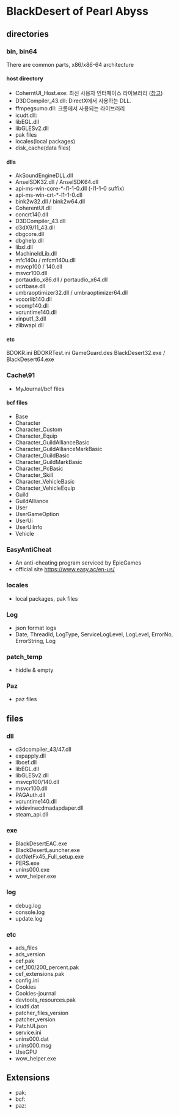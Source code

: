 # BlackDesert of Pearl Abyss

## directories
### bin, bin64
There are common parts, x86/x86-64 architecture
#### host directory
- CoherntUI_Host.exe: 최신 사용자 인터페이스 라이브러리 ([참고](https://howtodoninja.com/files/exe/coherentui_host-exe/safe-virus-malware-uninstall-fix-coherentui_host-exe/))
- D3DCompiler_43.dll: DirectX에서 사용하는 DLL. 
- ffmpegsumo.dll: 크롬에서 사용되는 라이브러리
- icudt.dll: 
- libEGL.dll
- libGLESv2.dll
- pak files
- locales(local packages)
- disk_cache(data files)

#### dlls
- AkSoundEngineDLL.dll
- AnselSDK32.dll / AnselSDK64.dll
- api-ms-win-core-*-l1-1-0.dll (-l1-1-0 suffix)
- api-ms-win-crt-*-l1-1-0.dll
- bink2w32.dll / bink2w64.dll
- CoherentUI.dll
- concrt140.dll
- D3DCompiler_43.dll
- d3dX9/11_43.dll
- dbgcore.dll
- dbghelp.dll
- libxl.dll
- MachineIdLib.dll
- mfc140u / mfcm140u.dll 
- msvcp100 / 140.dll
- msvcr100.dll
- portaudio_x86.dll / portaudio_x64.dll
- ucrtbase.dll
- umbraoptimizer32.dll / umbraoptimizer64.dll
- vccorlib140.dll
- vcomp140.dll
- vcruntime140.dll
- xinput1_3.dll
- zlibwapi.dll

#### etc
BDOKR.ini
BDOKRTest.ini
GameGuard.des
BlackDesert32.exe / BlackDesert64.exe

### Cache\91
- MyJournal/bcf files
#### bcf files
- Base
- Character
- Character_Custom
- Character_Equip
- Character_GuildAllianceBasic
- Character_GuildAllianceMarkBasic
- Character_GuildBasic
- Character_GuildMarkBasic
- Character_PcBasic
- Character_Skill
- Character_VehicleBasic
- Character_VehicleEquip
- Guild
- GuildAlliance
- User
- UserGameOption
- UserUi
- UserUiInfo
- Vehicle

### EasyAntiCheat
- An anti-cheating program serviced by EpicGames
- official site https://www.easy.ac/en-us/

### locales
- local packages, pak files

### Log
- json format logs
- Date, ThreadId, LogType, ServiceLogLevel, LogLevel, ErrorNo, ErrorString, Log

### patch_temp 
- hiddle & empty

### Paz
- paz files

## files
### dll
- d3dcompiler_43/47.dll
- expapply.dll
- libcef.dll
- libEGL.dll
- libGLESv2.dll
- msvcp100/140.dll
- msvcr100.dll
- PAGAuth.dll
- vcruntime140.dll
- widevinecdmadapdaper.dll
- steam_api.dll

### exe
- BlackDesertEAC.exe
- BlackDesertLauncher.exe
- dotNetFx45_Full_setup.exe
- PERS.exe
- unins000.exe
- wow_helper.exe

### log
- debug.log
- console.log
- update.log

### etc
- ads_files
- ads_version
- cef.pak
- cef_100/200_percent.pak
- cef_extensions.pak
- config.ini
- Cookies
- Cookies-journal
- devtools_resources.pak
- icudtl.dat
- patcher_files_version
- patcher_version
- PatchUI.json
- service.ini
- unins000.dat
- unins000.msg
- UseGPU
- wow_helper.exe

## Extensions
- pak:
- bcf:
- paz: